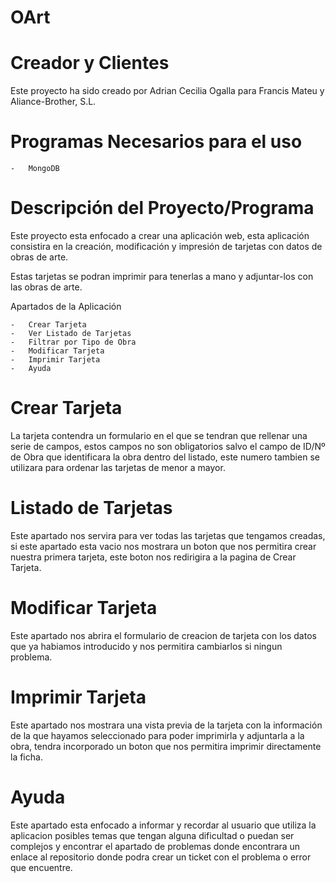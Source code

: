 # OArt


# Creador y Clientes
Este proyecto ha sido creado por Adrian Cecilia Ogalla para Francis Mateu y Aliance-Brother, S.L.

# Programas Necesarios para el uso

    -   MongoDB


# Descripción del Proyecto/Programa

Este proyecto esta enfocado a crear una aplicación web, esta aplicación consistira en la creación, modificación y impresión de tarjetas con datos de obras de arte.

Estas tarjetas se podran imprimir para tenerlas a mano y adjuntar-los con las obras de arte.


Apartados de la Aplicación

    -   Crear Tarjeta
    -   Ver Listado de Tarjetas
    -   Filtrar por Tipo de Obra
    -   Modificar Tarjeta
    -   Imprimir Tarjeta
    -   Ayuda


#  Crear Tarjeta

La tarjeta contendra un formulario en el que se tendran que rellenar una serie de campos, estos campos no son obligatorios salvo el campo de ID/Nº de Obra que identificara la obra dentro del listado, este numero tambien se utilizara para ordenar las tarjetas de menor a mayor.


# Listado de Tarjetas

Este apartado nos servira para ver todas las tarjetas que tengamos creadas, si este apartado esta vacio nos mostrara un boton que nos permitira crear nuestra primera tarjeta, este boton nos redirigira a la pagina de Crear Tarjeta.


# Modificar Tarjeta

Este apartado nos abrira el formulario de creacion de tarjeta con los datos que ya habiamos introducido y nos permitira cambiarlos si ningun problema.


# Imprimir Tarjeta

Este apartado nos mostrara una vista previa de la tarjeta con la información de la que hayamos seleccionado para poder imprimirla y adjuntarla a la obra, tendra incorporado un boton que nos permitira imprimir directamente la ficha.


# Ayuda

Este apartado esta enfocado a informar y recordar al usuario que utiliza la aplicacion posibles temas que tengan alguna dificultad o puedan ser complejos y encontrar el apartado de problemas donde encontrara un enlace al repositorio donde podra crear un ticket con el problema o error que encuentre.


